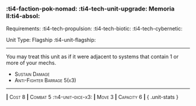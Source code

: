 ### :ti4-faction-pok-nomad: :ti4-tech-unit-upgrade: **Memoria II**:ti4-absol:

Requirements: :ti4-tech-propulsion: :ti4-tech-biotic: :ti4-tech-cybernetic:

Unit Type: Flagship :ti4-unit-flagship:

---

You may treat this unit as if it were adjacent to systems that contain 1 or more of your mechs.

* <span style="font-variant:small-caps;">Sustain Damage</span> 
* <span style="font-variant:small-caps;">Anti-Fighter Barrage 5(x3)</span> 

---

__|__ <span style="font-variant:small-caps;">Cost 8</span> __|__ <span style="font-variant:small-caps;">Combat 5 :ti4-unit-dice-x3:</span> __|__ <span style="font-variant:small-caps;">Move 3</span> __|__ <span style="font-variant:small-caps;">Capacity 6</span> __|__
{ .unit-stats }
